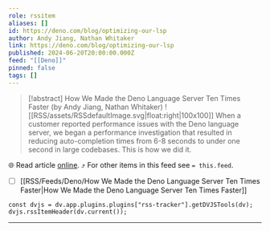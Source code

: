 ```yaml
---
role: rssitem
aliases: []
id: https://deno.com/blog/optimizing-our-lsp
author: Andy Jiang, Nathan Whitaker
link: https://deno.com/blog/optimizing-our-lsp
published: 2024-06-20T20:00:00.000Z
feed: "[[Deno]]"
pinned: false
tags: []
---
```


> [!abstract] How We Made the Deno Language Server Ten Times Faster (by Andy Jiang, Nathan Whitaker)
> ![[RSS/assets/RSSdefaultImage.svg|float:right|100x100]] When a customer reported performance issues with the Deno language server, we began a performance investigation that resulted in reducing auto-completion times from 6-8 seconds to under one second in large codebases. This is how we did it.

🌐 Read article [online](https://deno.com/blog/optimizing-our-lsp). ⤴ For other items in this feed see `= this.feed`.

- [ ] [[RSS/Feeds/Deno/How We Made the Deno Language Server Ten Times Faster|How We Made the Deno Language Server Ten Times Faster]]

~~~dataviewjs
const dvjs = dv.app.plugins.plugins["rss-tracker"].getDVJSTools(dv);
dvjs.rssItemHeader(dv.current());
~~~

- - -

